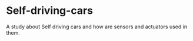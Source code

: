 # Self-driving-cars
A study about Self driving cars and how are sensors and actuators used in them.
